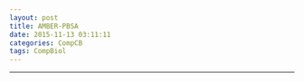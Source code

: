 ```yaml
---
layout: post
title: AMBER-PBSA
date: 2015-11-13 03:11:11
categories: CompCB
tags: CompBiol
---
```




------

